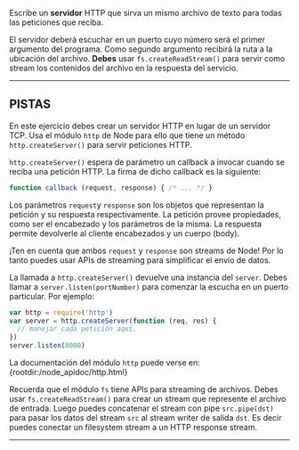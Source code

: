 Escribe un **servidor** HTTP que sirva un mismo archivo de texto para todas las peticiones que reciba.

El servidor deberá escuchar en un puerto cuyo número será el primer argumento del programa. Como segundo argumento recibirá la ruta a la ubicación del archivo. **Debes** usar `fs.createReadStream()` para servir como stream los contenidos del archivo en la respuesta del servicio.

----------------------------------------------------------------------
## PISTAS

En este ejercicio debes crear un servidor HTTP en lugar de un servidor TCP. Usa el módulo `http` de Node para ello que tiene un método `http.createServer()` para servir peticiones HTTP.

`http.createServer()` espera de parámetro un callback a invocar cuando se reciba una petición HTTP. La firma de dicho callback es la siguiente:

```js
function callback (request, response) { /* ... */ }
```

Los parámetros `request`y `response` son los objetos que representan la petición y su respuesta respectivamente. La petición provee propiedades, como ser el encabezado y los parámetros de la misma. La respuesta permite devolverle al cliente encabezados y un cuerpo (body).

¡Ten en cuenta que ambos `request` y `response` son streams de Node! Por lo tanto puedes usar APIs de streaming para simplificar el envío de datos.

La llamada a `http.createServer()` devuelve una instancia del `server`. Debes llamar a `server.listen(portNumber)` para comenzar la escucha en un puerto particular. Por ejemplo:

```js
var http = require('http')
var server = http.createServer(function (req, res) {
  // manejar cada petición aquí.
})
server.listen(8000)
```
La documentación del módulo `http` puede verse en:
  {rootdir:/node_apidoc/http.html}

Recuerda que el módulo `fs` tiene APIs para streaming de archivos. Debes usar `fs.createReadStream()` para crear un stream que represente el archivo de entrada. Luego puedes concatenar el stream con pipe `src.pipe(dst)` para pasar los datos del stream `src` al stream writer de salida `dst`. Es decir puedes conectar un filesystem stream a un HTTP response stream.

----------------------------------------------------------------------
